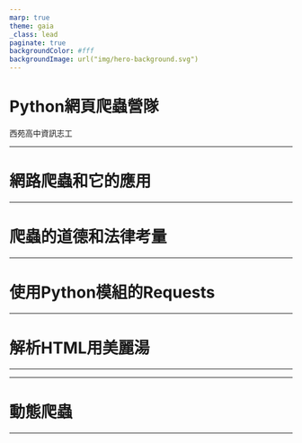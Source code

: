 ```yaml
---
marp: true
theme: gaia
_class: lead
paginate: true
backgroundColor: #fff
backgroundImage: url("img/hero-background.svg")
---
```

<style>
marp-pre{
     border-radius: 13px;
}
code{
    border-radius: 7px;
}
</style>


# **Python網頁爬蟲營隊**


西苑高中資訊志工

---
<!-- _class: lead -->
# 網路爬蟲和它的應用
---
<!-- _class: lead -->
# 爬蟲的道德和法律考量
---
<!-- _class: lead -->
# 使用Python模組的Requests
---
<!-- _class: lead -->
# 解析HTML用美麗湯
---

---
<!-- _class: lead -->
# 動態爬蟲
---